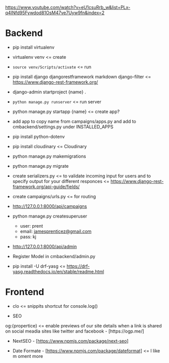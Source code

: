 
https://www.youtube.com/watch?v=eU1csuRrb_w&list=PLx-q4INfd95Fywdod81OsM47ve7Uyw9fn&index=2

# Backend
- pip install virtualenv
- virtualenv venv <= create
- ``` source venv/Scripts/activate ``` <= run
- pip install django djangorestframework markdown django-filter <= https://www.django-rest-framework.org/
- django-admin startproject {name} .
- ``` python manage.py runserver ``` <= run server
- python manage.py startapp {name} <= create app?
- add app to copy name from campaigns/apps.py and add to cmbackend/settings.py under INSTALLED_APPS

- pip install python-dotenv

- pip install cloudinary <= Cloudinary 

- python manage.py makemigrations 
- python manage.py migrate 

- create serializers.py <= to validate incoming input for users and to specify output for your different responces <= https://www.django-rest-framework.org/api-guide/fields/

- create campaigns/urls.py <= for routing
- http://127.0.0.1:8000/api/campaigns

- python manage.py createsuperuser
  - user: prent
  - email: jamesprenticez@gmail.com
  - pass: kj
- http://127.0.0.1:8000/api/admin
- Register Model in cmbackend/admin.py

- pip install -U drf-yasg <= https://drf-yasg.readthedocs.io/en/stable/readme.html

# Frontend
- clo <= snippits shortcut for console.log()

- SEO
<head>
og:{propertice} <= enable previews of our site details when a link is shared on social meadia sites like twitter and facebook - [https://ogp.me/]
</head>

- NextSEO - [https://www.npmjs.com/package/next-seo]

- Date Formate - [https://www.npmjs.com/package/dateformat] <= I like m oment more